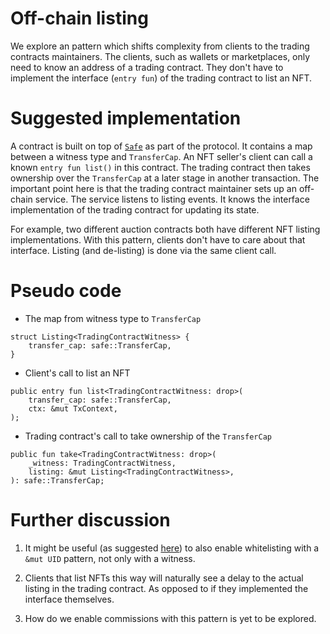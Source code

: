 # Off-chain listing

We explore an pattern which shifts complexity from clients to the trading contracts maintainers.
The clients, such as wallets or marketplaces, only need to know an address of a trading contract.
They don't have to implement the interface (`entry fun`) of the trading contract to list an NFT.

# Suggested implementation

A contract is built on top of [`Safe`][rfc-safe] as part of the protocol.
It contains a map between a witness type and `TransferCap`.
An NFT seller's client can call a known `entry fun list()` in this contract.
The trading contract then takes ownership over the `TransferCap` at a later stage in another transaction.
The important point here is that the trading contract maintainer sets up an off-chain service.
The service listens to listing events.
It knows the interface implementation of the trading contract for updating its state.

For example, two different auction contracts both have different NFT listing implementations.
With this pattern, clients don't have to care about that interface.
Listing (and de-listing) is done via the same client call.

# Pseudo code

- The map from witness type to `TransferCap`

```move
struct Listing<TradingContractWitness> {
    transfer_cap: safe::TransferCap,
}
```

- Client's call to list an NFT

```move
public entry fun list<TradingContractWitness: drop>(
    transfer_cap: safe::TransferCap,
    ctx: &mut TxContext,
);
```

- Trading contract's call to take ownership of the `TransferCap`

```move
public fun take<TradingContractWitness: drop>(
    _witness: TradingContractWitness,
    listing: &mut Listing<TradingContractWitness>,
): safe::TransferCap;
```

# Further discussion

1. It might be useful (as suggested [here][rfc-safe-uid]) to also enable
   whitelisting with a `&mut UID` pattern, not only with a witness.

2. Clients that list NFTs this way will naturally see a delay to the actual listing in the trading contract.
   As opposed to if they implemented the interface themselves.

3. How do we enable commissions with this pattern is yet to be explored.

<!-- List of References -->

[rfc-safe]: https://github.com/Origin-Byte/nft-protocol/pull/66
[rfc-safe-uid]: https://github.com/Origin-Byte/nft-protocol/pull/66/files#diff-79dfbca015b147c12926127e357acee6ae5afc9f203a4d5eaec9dda6f4618229R144
